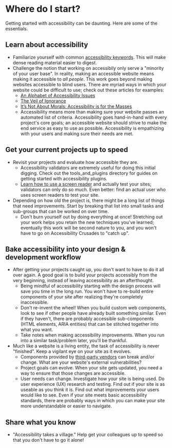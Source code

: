 # Where do I start?

Getting started with accessibility can be daunting. Here are some of the essentials.

## Learn about accessibility
* Familiarize yourself with common [accessibility keywords](glossary.md). This will make dense reading material easier to digest.
* Challenge the notion that working on accessibily only serve a "minority of your user base". In reality, making an accessible website means making it accessible to *all people*. This work goes beyond making websites accessible to blind users. There are myriad ways in which your website could be difficult to use; check out these articles for examples:
    * [An Alphabet of Accessibility Issues](https://the-pastry-box-project.net/anne-gibson/2014-july-31)
    * [The Veil of Ignorance](https://medium.com/@mrmrs_/the-veil-of-ignorance-575f6a53a575)
    * [It’s Not About Morals: Accessibility is for the Masses](https://una.im/a11y-for-the-masses/)
    * Accessibility means more than making sure your website passes an automated list of criteria. Accessibility goes hand-in-hand with every project's core goals; an accessible website should strive to make the end service as easy to use as possible. Accessibility is empathizing with your users and making sure their needs are met.

## Get your current projects up to speed
* Revisit your projects and evaluate how accessible they are.
    * Accessibility validators are extremely useful for doing this initial digging. Check out the tools_and_plugins directory for guides on getting started with accessibility plugins.
    * [Learn how to use a screen reader](screenreaders.md) and actually test your sites; validators can only do so much. Even better: find an actual user who uses screen readers to test your site.
* Depending on how old the project is, there might be a long list of things that need improvements. Start by breaking that list into small tasks and sub-groups that can be worked on over time.
    * Don't burn yourself out by doing everything at once! Stretching out your work helps you retain the new techniques you've learned; eventually this work will be second nature to you, and you won't have to go on Accessibility Crusades to "catch up".

## Bake accessibility into your design & development workflow
* After getting your projects caught up, you don't want to have to do it all over again. A good goal is to build your projects accessibly from the very beginning, instead of leaving accessibility as an afterthought.
    * Being mindful of accessibility starting with the design process will save you time in the long run. You won't have to re-build entire components of your site after realizing they're completely inaccessible.
    * Don't re-invent the wheel! When you build custom web components, look to see if other people have already built something similar. Even if they haven't, there are probably accessible sub-components (HTML elements, ARIA entities) that can be stitched together into what you want.
    * Take notes when making accessibility improvements. When you run into a similar task/problem later, you'll be thankful.
* Much like a website is a living entity, the task of accessibility is never "finished". Keep a vigilant eye on your site as it evolves.
    * Components provided by [third-party vendors](working-with-vendors.md) can break and/or change. What are your website's external vulnerabilities?
    * Project goals can evolve. When your site gets updated, you need a way to ensure that those changes are accessible.
    * User needs can change. Investigate how your site is being used. Do user experience (UX) research and testing. Find out if your site is as useable as you think it is. Find out what improvements your users would like to see. Even if your site meets basic accessibility standards, there are probably ways in which you can make your site more understandable or easier to navigate.

## Share what you know
* "Accessibility takes a village." Help get your colleagues up to speed so that you don't have to go it alone!
